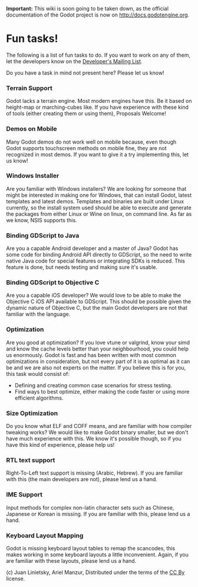 **Important:** This wiki is soon going to be taken down, as the official documentation of the Godot project is now on http://docs.godotengine.org.

# Fun tasks!

The following is a list of fun tasks to do. If you want to work on any of them, let the developers know on the [Developer's Mailing List](https://groups.google.com/forum/#!forum/godot-engine).

Do you have a task in mind not present here? Please let us know!

### Terrain Support

Godot lacks a terrain engine. Most modern engines have this. Be it based on height-map or marching-cubes like. If you have experience with these kind of tools (either creating them or using them), Proposals Welcome!

### Demos on Mobile

Many Godot demos do not work well on mobile because, even though Godot supports touchscreen methods on mobile fine, they are not recognized in most demos. If you want to give it a try implementing this, let us know!

### Windows Installer

Are you familiar with Windows installers? We are looking for someone that might be interested in making one for Windows, that can install Godot, latest templates and latest demos. 
Templates and binaries are built under Linux currently, so the install system used should be able to execute and generate the packages from either Linux or Wine on linux, on command line. As far as we know, NSIS supports this.

### Binding GDScript to Java

Are you a capable Android developer and a master of Java? Godot has some code for binding Android API directly to GDScript, so the need to write native Java code for special features or integrating SDKs is reduced. This feature is done, but needs testing and making sure it's usable.

### Binding GDScript to Objective C

Are you a capable iOS developer? We would love to be able to make the Objective C iOS API available to GDScript. This should be possible given the dynamic nature of Objective C, but the main Godot developers are not that familiar with the language.

### Optimization

Are you good at optimization? If you love vtune or valgrind, know your simd and know the cache levels better than your neighbourhood, you could help us enormously. Godot is fast and has been written with most common optimizations in consideration, but not every part of it is as optimal as it can be and we are also not experts on the matter. If you believe this is for you, this task would consist of:

* Defining and creating common case scenarios for stress testing.
* Find ways to best optimize, either making the code faster or using more efficient algorithms.

### Size Optimization

Do you know what ELF and COFF means, and are familiar with how compiler tweaking works? We would like to make Godot binary smaller, but we don't have much experience with this. We know it's possible though, so if you have this kind of experience, please help us!

### RTL text support

Right-To-Left text support is missing (Arabic, Hebrew). If you are familiar with this (the main developers are not), please lend us a hand.

### IME Support

Input methods for complex non-latin character sets such as Chinese, Japanese or Korean is missing. If you are familiar with this, please lend us a hand.

### Keyboard Layout Mapping

Godot is missing keyboard layout tables to remap the scancodes, this makes working in some keyboard layouts a little inconvenient. Again, if you are familiar with these layouts, please lend us a hand.

(c) Juan Linietsky, Ariel Manzur, Distributed under the terms of the [CC By](https://creativecommons.org/licenses/by/3.0/legalcode) license.
